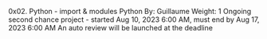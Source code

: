 0x02. Python - import & modules
Python
 By: Guillaume
 Weight: 1
 Ongoing second chance project - started Aug 10, 2023 6:00 AM, must end by Aug 17, 2023 6:00 AM
 An auto review will be launched at the deadline
